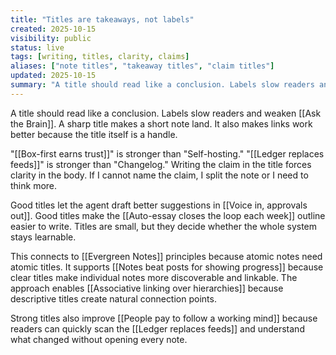```yaml
---
title: "Titles are takeaways, not labels"
created: 2025-10-15
visibility: public
status: live
tags: [writing, titles, clarity, claims]
aliases: ["note titles", "takeaway titles", "claim titles"]
updated: 2025-10-15
summary: "A title should read like a conclusion. Labels slow readers and weaken Ask the Brain. A sharp title makes a short note land."
---
```


A title should read like a conclusion. Labels slow readers and weaken [[Ask the Brain]]. A sharp title makes a short note land. It also makes links work better because the title itself is a handle.

"[[Box-first earns trust]]" is stronger than "Self-hosting." "[[Ledger replaces feeds]]" is stronger than "Changelog." Writing the claim in the title forces clarity in the body. If I cannot name the claim, I split the note or I need to think more.

Good titles let the agent draft better suggestions in [[Voice in, approvals out]]. Good titles make the [[Auto-essay closes the loop each week]] outline easier to write. Titles are small, but they decide whether the whole system stays learnable.

This connects to [[Evergreen Notes]] principles because atomic notes need atomic titles. It supports [[Notes beat posts for showing progress]] because clear titles make individual notes more discoverable and linkable. The approach enables [[Associative linking over hierarchies]] because descriptive titles create natural connection points.

Strong titles also improve [[People pay to follow a working mind]] because readers can quickly scan the [[Ledger replaces feeds]] and understand what changed without opening every note.
